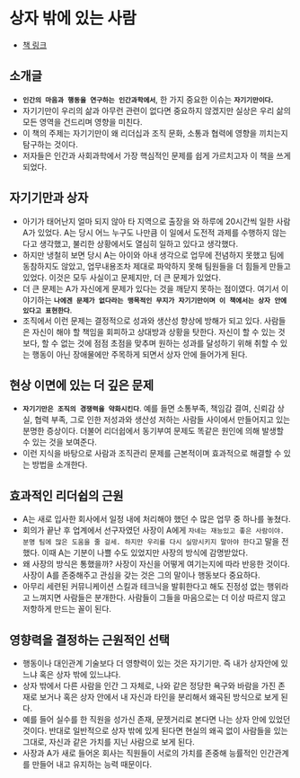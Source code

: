 # 상자 밖에 있는 사람

- [책 링크](https://product.kyobobook.co.kr/detail/S000001499760)

## 소개글

- **`인간의 마음과 행동을 연구하는 인간과학에서`**, 한 가지 중요한 이슈는 **`자기기만이다`.**
- 자기기만이 우리의 삶과 아무런 관련이 없다면 중요하지 않겠지만 실상은 우리 삶의 모든 영역을 건드리며 영향을 미친다.
- 이 책의 주제는 자기기만이 왜 리더십과 조직 문화, 소통과 협력에 영향을 끼치는지 탐구하는 것이다.
- 저자들은 인간과 사회과학에서 가장 핵심적인 문제를 쉽게 가르치고자 이 책을 쓰게 되었다.

## 자기기만과 상자

- 아기가 태어난지 얼마 되지 않아 타 지역으로 출장을 와 하루에 20시간씩 일한 사람 A가 있었다. A는 당시 어느 누구도 나만큼 이 일에서 도전적 과제를 수행하지 않는다고 생각했고, 불리한 상황에서도 열심히 일하고 있다고 생각했다.
- 하지만 냉철히 보면 당시 A는 아이와 아내 생각으로 업무에 전념하지 못했고 팀에 동참하지도 않았고, 업무내용조차 제대로 파악하지 못해 팀원들을 더 힘들게 만들고 있었다. 이것은 모두 사실이고 문제지만, 더 큰 문제가 있었다.
- 더 큰 문제는 A가 자신에게 문제가 있다는 것을 깨닫지 못하는 점이였다. 여기서 이야기하는 **`나에겐 문제가 없다라는 맹목적인 무지가 자기기만이며 이 책에서는 상자 안에 있다고 표현한다`**.
- 조직에서 이런 문제는 결정적으로 성과와 생산성 향상에 방해가 되고 있다. 사람들은 자신이 해야 할 책임을 회피하고 상대방과 상황을 탓한다. 자신이 할 수 있는 것 보다, 할 수 없는 것에 점점 초점을 맞추며 원하는 성과를 달성하기 위해 취할 수 있는 행동이 아닌 장애물에만 주목하게 되면서 상자 안에 들어가게 된다.

## 현상 이면에 있는 더 깊은 문제

- **`자기기만은 조직의 경쟁력을 약화시킨다`**. 예를 들면 소통부족, 책임감 결여, 신뢰감 상실, 협력 부족, 그로 인한 저성과와 생산성 저하는 사람들 사이에서 만들어지고 있는 분명한 증상이다. 더불어 리더쉽에서 동기부여 문제도 똑같은 원인에 의해 발생할 수 있는 것을 보여준다.
- 이런 지식을 바탕으로 사람과 조직관리 문제를 근본적이며 효과적으로 해결할 수 있는 방법을 소개한다.

## 효과적인 리더쉽의 근원

- A는 새로 입사한 회사에서 일정 내에 처리해야 했던 수 많은 업무 중 하나를 놓쳤다.
- 회의가 끝난 후 업계에서 선구자였던 사장이 A에게 `자네는 재능있고 좋은 사람이야. 분명 팀에 많은 도움을 줄 걸세. 하지만 우리를 다시 실망시키지 말아야 한다`고 말을 전했다. 이때 A는 기분이 나쁠 수도 있었지만 사장의 방식에 감명받았다.
- 왜 사장의 방식은 통했을까? 사장이 자신을 어떻게 여기는지에 따라 반응한 것이다. 사장이 A를 존중해주고 관심을 갖는 것은 그의 말이나 행동보다 중요하다.
- 아무리 세련된 커뮤니케이션 스킬과 테크닉을 발휘한다고 해도 진정성 없는 행위라고 느껴지면 사람들은 분개한다. 사람들이 그들을 마음으로는 더 이상 따르지 않고 저항하게 만드는 꼴이 된다.

## 영향력을 결정하는 근원적인 선택

- 행동이나 대인관계 기술보다 더 영향력이 있는 것은 자기기만. 즉 내가 상자안에 있느냐 혹은 상자 밖에 있느냐다.
- 상자 밖에서 다른 사람을 인간 그 자체로, 나와 같은 정당한 욕구와 바람을 가진 존재로 보거나 혹은 상자 안에서 내 자신과 타인을 분리해서 왜곡된 방식으로 보게 된다.
- 예를 들어 실수를 한 직원을 성가신 존재, 문젯거리로 본다면 나는 상자 안에 있었던 것이다. 반대로 일반적으로 상자 밖에 있게 된다면 현실의 왜곡 없이 사람들을 있는 그대로, 자신과 같은 가치를 지닌 사람으로 보게 된다.
- 사장과 A가 새로 들어온 회사는 직원들이 서로의 가치를 존중해 능률적인 인간관계를 만들어 내고 유지하는 능력 때문이다.
